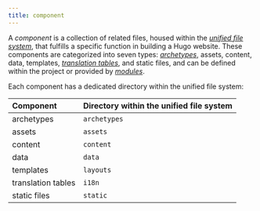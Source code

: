 ```yaml
---
title: component
---
```


A _component_ is a collection of related files, housed within the [_unified file system_](g), that fulfills a specific function in building a Hugo website. These components are categorized into seven types: [_archetypes_](g), assets, content, data, templates, [_translation tables_](g), and static files, and can be defined within the project or provided by [_modules_](g).

  Each component has a dedicated directory within the unified file system:

  Component|Directory within the unified file system
  :--|:--
  archetypes|`archetypes`
  assets|`assets`
  content|`content`
  data|`data`
  templates|`layouts`
  translation tables|`i18n`
  static files|`static`
